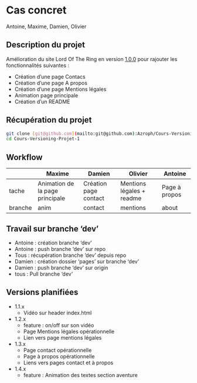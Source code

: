# Cas concret

Antoine, Maxime, Damien, Olivier

## Description du projet

Amélioration du site Lord Of The Ring en version [1.0.0](https://github.com/Azroph/Cours-Versioning-Projet-1/releases/tag/1.0.0) pour rajouter les fonctionnalités suivantes :

- Création d’une page Contacs
- Création d’une page A propos
- Création d’une page Mentions légales
- Animation page principale
- Création d’un README

## Récupération du projet

```bash
git clone [git@github.com](mailto:git@github.com):Azroph/Cours-Versioning-Projet-1.git
cd Cours-Versioning-Projet-1
```

## Workflow

|         | Maxime                          | Damien                | Olivier                   | Antoine       |
| ------- | ------------------------------- | --------------------- | ------------------------- | ------------- |
| tache   | Animation de la page principale | Création page contact | Mentions légales + readme | Page à propos |
| branche | anim                            | contact               | mentions                  | about         |

## Travail sur branche ‘dev’

- Antoine : création branche ‘dev’
- Antoine : push branche ‘dev’ sur repo
- Tous : récupération branche ‘dev’ depuis repo
- Damien : création dossier ‘pages’ sur branche ‘dev’
- Damien : push branche ‘dev’ sur origin
- tous : Pull branche ‘dev’

## Versions planifiées

- 1.1.x
  - Vidéo sur header index.html
- 1.2.x
  - feature : on/off sur son vidéo
  - Page Mentions légales opérationnelle
  - Lien vers page mentions légales
- 1.3.x
  - Page contact opérationnelle
  - Page à propos opérationnelle
  - Liens vers pages contact et à propos
- 1.4.x
  - feature : Animation des textes section aventure
